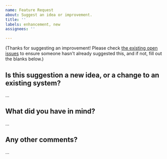 ```yaml
---
name: Feature Request
about: Suggest an idea or improvement.
title: ''
labels: enhancement, new
assignees: ''

---
```


(Thanks for suggesting an improvement! Please check [the existing open issues](https://github.com/Gravecat/Greave/issues) to ensure someone hasn't already suggested this, and if not, fill out the blanks below.)

Is this suggestion a new idea, or a change to an existing system?
-----------------------------------------------------------------
…

What did you have in mind?
--------------------------
…

Any other comments?
-------------------
…
